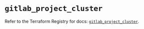 # `gitlab_project_cluster`

Refer to the Terraform Registry for docs: [`gitlab_project_cluster`](https://registry.terraform.io/providers/gitlabhq/gitlab/17.11.0/docs/resources/project_cluster).
